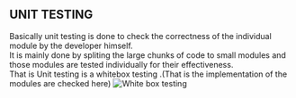 ## UNIT TESTING

Basically unit testing is done to check the correctness of the individual module by the developer himself. \
It is mainly done by spliting the large chunks of code to small modules and those modules are tested individually for their effectiveness. \
That is Unit testing is a whitebox testing .(That is the implementation of the modules are checked here)
![White box testing](https://drive.google.com/file/d/1xjYaCsSqifZm5vNko0PLUuRMBfRXsTyG/view?usp=sharing)

